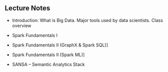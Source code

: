 ## Lecture Notes

- Introduction: What is Big Data. Major tools used by data scientists. Class overview

- Spark Fundamentals I

- Spark Fundamentals II (GraphX & Spark SQL)]

- Spark Fundamentals II (Spark ML)]

- SANSA – Semantic Analytics Stack
